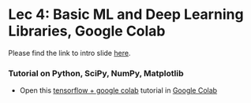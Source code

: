 # Lec 4: Basic ML and Deep Learning Libraries, Google Colab

Please find the link to intro slide [here](https://docs.google.com/presentation/d/e/2PACX-1vS4zrQOGp9g4Hk5QukFxFM5ZPwmd06qSSWnUtf13H-U6JEdPlyRCiUFI9YiIEGFlfMiTK2OknPDyqsj/pub?start=false&loop=false&delayms=3000).

### Tutorial on Python, SciPy, NumPy, Matplotlib
* Open this [tensorflow + google colab](tensorflow_tutorial.ipynb) tutorial in [Google Colab](https://colab.research.google.com/)
